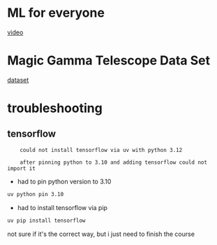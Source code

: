 # ML for everyone
[video](https://youtu.be/i_LwzRVP7bg?si=FvVAVs8tJDKZs_qi)

# Magic Gamma Telescope Data Set
[dataset](https://archive.ics.uci.edu/dataset/159/magic+gamma+telescope)


# troubleshooting

## tensorflow

        could not install tensorflow via uv with python 3.12

        after pinning python to 3.10 and adding tensorflow could not import it



- had to pin python version to 3.10

```bash
uv python pin 3.10
```

- had to install tensorflow via pip

```bash
uv pip install tensorflow
```


not sure if it's the correct way, but i just need to finish the course
